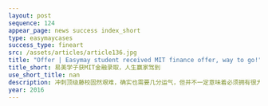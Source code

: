 ```yaml
---
layout: post
sequence: 124
appear_page: news success index_short
type: easymaycases
success_type: fineart
src: /assets/articles/article136.jpg
title: "Offer | Easymay student received MIT finance offer, way to go!"
title_short: 易美学子获MIT金融录取，人生赢家驾到
use_short_title: nan
description: 冲刺顶级藤校固然艰难，确实也需要几分运气，但并不一定意味着必须拥有很大牌的公司实习和看似高大上的科研，而是先要有完美的长期和短期计划，藤校看重的是人才对未来的独立看法和具体实施计划，不是一味靠外力去赢得每次机会，更多的是有针对性的扬长避短，在大家硬性指标相似的情况下如何脱颖而出，还要看对藤校的评判申请者的个性化依据，录取与被拒往往一念之间。D同学还曾是学校篮球社与舞蹈社的社长，很容易让人眼前一亮，或许D同学在MIT商学院申请者中不是硬性成绩最优秀的，但是一定是综合素质较高的。
year: 2016
---
```


